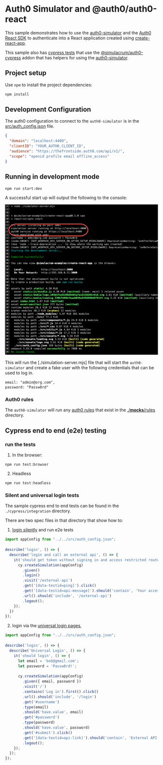 # Auth0 Simulator and @auth0/auth0-react

This sample demonstrates how to use the [auth0-simulator](https://github.com/thefrontside/simulacrum/tree/v0/packages/auth0) and the [Auth0 React SDK](https://github.com/auth0/auth0-react) to authenticate into a React application created using [create-react-app](https://reactjs.org/docs/create-a-new-react-app.html). 

This sample also has [cypress tests](https://github.com/thefrontside/simulacrum/tree/cra-example/examples/create-react-app) that use the [@simulacrum/auth0-cypress](https://github.com/thefrontside/simulacrum/tree/v0/integrations/cypress) addon that has helpers for using the [auth0-simulator](https://github.com/thefrontside/simulacrum/tree/v0/packages/auth0).

## Project setup

Use `npm` to install the project dependencies:

```bash
npm install
```

## Development Configuration

The auth0 configuration to connect to the `auth0-simulator` is in the [src/auth_config.json](./src/auth_config.json) file.

```json
{ 
  "domain": "localhost:4400",
  "clientID": "YOUR_AUTH0_CLIENT_ID",
  "audience": "https://thefrontside.auth0.com/api/v1/",
  "scope": "openid profile email offline_access"
}
```

## Running in development mode

```shell
npm run start:dev
```

A successful start up will output the following to the console:

![successful startup](./img/startup.png)

This will run the [./simulation-server.mjs] file that will start the `auth0-simulator` and create a fake user with the following credentials that can be used to log in.

```
email: "admin@org.com",
password: "Passw0rd"
```

### Auth0 rules
The `auth0-simulator` will run any [auth0 rules](https://auth0.com/docs/rules) that exist in the [./__mocks__/rules](./__mocks__/rules) directory.

## Cypress end to end (e2e) testing

### run the tests

1. In the browser:

```shell
npm run test:browser
```

2. Headless

```shell
npm run test:headless
```

### Silent and universal login tests

The sample cypress end to end tests can be found in the `./cypress/integration` directory.

There are two spec files in that directory that show how to:

1. [login silently](./cypress/integration/login.spec.ts) and run e2e tests

```ts
import appConfig from "../../src/auth_config.json";

describe('login', () => {
  describe('login and call an external api', () => {
    it('should get token without signing in and access restricted route',  () => {
      cy.createSimulation(appConfig)
        .given()
        .login()
        .visit('/external-api')
        .get('[data-testid=ping]').click()
        .get('[data-testid=api-message]').should('contain', 'Your access token was successfully validated')
        .url().should('include', '/external-api')
        .logout();
    });
  })
});
```

2. login via the [universal login pages](./cypress/integration/universal-login.spec.ts),

```ts
import appConfig from "../../src/auth_config.json";

describe('login', () => {
  describe('Universal Login', () => {
    it('should login', () => {
      let email = 'bob@gmail.com';
      let password = 'Passw0rd!';
      
      cy.createSimulation(appConfig)
        .given({ email, password })
        .visit('/')
        .contains('Log in').first().click()
        .url().should('include', '/login')
        .get('#username')
        .type(email)
        .should('have.value', email)
        .get('#password')
        .type(password)
        .should('have.value', password)
        .get('#submit').click()
        .get('[data-testid=api-link]').should('contain', 'External API')
        .logout();
    });
  });
});
```